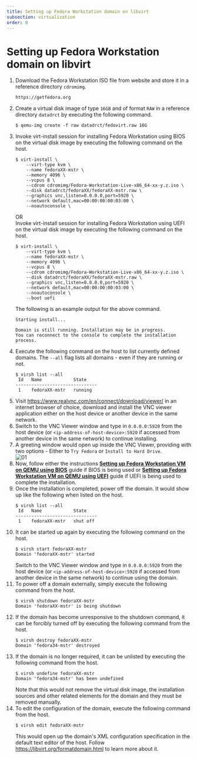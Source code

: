 ```yaml
---
title: Setting up Fedora Workstation domain on libvirt  
subsection: virtualization  
order: 8  
---
```


# Setting up Fedora Workstation domain on libvirt

1. Download the Fedora Workstation ISO file from website and store it in a reference directory `cdromimg`.  
   ```
   https://getfedora.org
   ```
2. Create a virtual disk image of type `16GB` and of format `RAW` in a reference directory `datadrct` by executing the following command.  
   ```console
   $ qemu-img create -f raw datadrct/fedovirt.raw 16G
   ```
3. Invoke virt-install session for installing Fedora Workstation using BIOS on the virtual disk image by executing the following command on the host.  
   ```console
   $ virt-install \
       --virt-type kvm \
       --name fedoraXX-mstr \
       --memory 4096 \
       --vcpus 8 \
       --cdrom cdromimg/Fedora-Workstation-Live-x86_64-xx-y.z.iso \
       --disk datadrct/fedoraXX/fedoraXX-mstr.raw \
       --graphics vnc,listen=0.0.0.0,port=5920 \
       --network default,mac=00:00:00:00:03:00 \
       --noautoconsole \
   ```
   OR  
   Invoke virt-install session for installing Fedora Workstation using UEFI on the virtual disk image by executing the following command on the host.  
   ```console
   $ virt-install \
       --virt-type kvm \
       --name fedoraXX-mstr \
       --memory 4096 \
       --vcpus 8 \
       --cdrom cdromimg/Fedora-Workstation-Live-x86_64-xx-y.z.iso \
       --disk datadrct/fedoraXX/fedoraXX-mstr.raw \
       --graphics vnc,listen=0.0.0.0,port=5920 \
       --network default,mac=00:00:00:00:03:00 \
       --noautoconsole \
       --boot uefi
   ```
   The following is an example output for the above command.  
   ```
   Starting install...
   
   Domain is still running. Installation may be in progress.
   You can reconnect to the console to complete the installation process.
   ```
4. Execute the following command on the host to list currently defined domains. The `--all` flag lists all domains - even if they are running or not.  
   ```console
   $ virsh list --all
    Id   Name            State
   -------------------------------
    1    fedoraXX-mstr   running
   ```
5. Visit https://www.realvnc.com/en/connect/download/viewer/ in an internet browser of choice, download and install the VNC viewer application either on the host device or another device in the same network.  
6. Switch to the VNC Viewer window and type in `0.0.0.0:5920` from the host device (or `<ip-address-of-host-device>:5920` if accessed from another device in the same network) to continue installing.  
7. A greeting window would open up inside the VNC Viewer, providing with two options - Either to `Try Fedora` or `Install to Hard Drive`.  
   ![01](/content/tools/virtualization/images/setting-up-fedora-workstation-domain-on-libvirt/01.png)  
8. Now, follow either the instructions [**Setting up Fedora Workstation VM on QEMU using BIOS**](/tools/virtualization/setting-up-fedora-workstation-vm-on-qemu-using-bios.html) guide if BIOS is being used or [**Setting up Fedora Workstation VM on QEMU using UEFI**](/tools/virtualization/setting-up-fedora-workstation-vm-on-qemu-using-uefi.html) guide if UEFI is being used to complete the installation.  
9. Once the installation is completed, power off the domain. It would show up like the following when listed on the host.  
   ```console
   $ virsh list --all
    Id   Name            State
   -------------------------------
    1    fedoraXX-mstr   shut off
   ```
10. It can be started up again by executing the following command on the host.  
    ```console
    $ virsh start fedoraXX-mstr
    Domain 'fedoraXX-mstr' started
    ```
    Switch to the VNC Viewer window and type in `0.0.0.0:5920` from the host device (or `<ip-address-of-host-device>:5920` if accessed from another device in the same network) to continue using the domain.  
11. To power off a domain externally, simply execute the following command from the host.  
    ```console
    $ virsh shutdown fedoraXX-mstr
    Domain 'fedoraXX-mstr' is being shutdown
    ```
12. If the domain has become unresponsive to the shutdown command, it can be forcibly turned off by executing the following command from the host.  
    ```console
    $ virsh destroy fedoraXX-mstr
    Domain 'fedora34-mstr' destroyed
    ```
13. If the domain is no longer required, it can be unlisted by executing the following command from the host.  
    ```console
    $ virsh undefine fedoraXX-mstr
    Domain 'fedora34-mstr' has been undefined
    ```
    Note that this would not remove the virtual disk image, the installation sources and other related elements for the domain and they must be removed manually.  
14. To edit the configuration of the domain, execute the following command from the host.  
    ```console
    $ virsh edit fedoraXX-mstr
    ```
    This would open up the domain's XML configuration specification in the default text editor of the host. Follow https://libvirt.org/formatdomain.html to learn more about it.  
